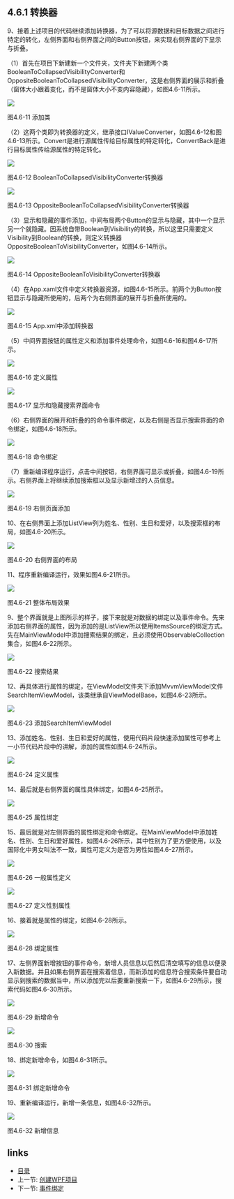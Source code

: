 ## 4.6.1 转换器

9、接着上述项目的代码继续添加转换器，为了可以将源数据和目标数据之间进行特定的转化，左侧界面和右侧界面之间的Button按钮，来实现右侧界面的下显示与折叠。

（1）首先在项目下新建新一个文件夹，文件夹下新建两个类BooleanToCollapsedVisibilityConverter和OppositeBooleanToCollapsedVisibilityConverter，这是右侧界面的展示和折叠（窗体大小跟着变化，而不是窗体大小不变内容隐藏），如图4.6-11所示。

![](images/4.6-11.png)

图4.6-11 添加类

（2）这两个类即为转换器的定义，继承接口IValueConverter，如图4.6-12和图4.6-13所示。Convert是进行源属性传给目标属性的特定转化，ConvertBack是进行目标属性传给源属性的特定转化。

![](images/4.6-12.png)

图4.6-12 BooleanToCollapsedVisibilityConverter转换器

![](images/4.6-13.png)

图4.6-13 OppositeBooleanToCollapsedVisibilityConverter转换器

（3）显示和隐藏的事件添加，中间布局两个Button的显示与隐藏，其中一个显示另一个就隐藏。因系统自带Boolean到Visibility的转换，所以这里只需要定义Visibility到Boolean的转换，则定义转换器OppositeBooleanToVisibilityConverter，如图4.6-14所示。

![](images/4.6-14.png)

图4.6-14 OppositeBooleanToVisibilityConverter转换器

（4）在App.xaml文件中定义转换器资源，如图4.6-15所示。前两个为Button按钮显示与隐藏所使用的，后两个为右侧界面的展开与折叠所使用的。

![](images/4.6-15.png)

图4.6-15 App.xml中添加转换器

（5）中间界面按钮的属性定义和添加事件处理命令，如图4.6-16和图4.6-17所示。

![](images/4.6-16.png)

图4.6-16 定义属性

![](images/4.6-17.png)

图4.6-17 显示和隐藏搜索界面命令

（6）右侧界面的展开和折叠的的命令事件绑定，以及右侧是否显示搜索界面的命令绑定，如图4.6-18所示。

![](images/4.6-18.png)

图4.6-18 命令绑定

（7）重新编译程序运行，点击中间按钮，右侧界面可显示或折叠，如图4.6-19所示。右侧界面上将继续添加搜索框以及显示新增过的人员信息。

![](images/4.6-19.png)

图4.6-19 右侧页面添加

10、在右侧界面上添加ListView列为姓名、性别、生日和爱好，以及搜索框的布局，如图4.6-20所示。

![](images/4.6-20.png)

图4.6-20 右侧界面的布局

11、程序重新编译运行，效果如图4.6-21所示。

![](images/4.6-21.png)

图4.6-21 整体布局效果

9、整个界面就是上图所示的样子，接下来就是对数据的绑定以及事件命令。先来添加右侧界面的属性，因为添加的是ListView所以使用ItemsSource的绑定方式。先在MainViewModel中添加搜索结果的绑定，且必须使用ObservableCollection集合，如图4.6-22所示。

![](images/4.6-22.png)

图4.6-22 搜索结果

12、再具体进行属性的绑定，在ViewModel文件夹下添加MvvmViewModel文件SearchItemViewModel，该类继承自ViewModelBase，如图4.6-23所示。

![](images/4.6-23.png)

图4.6-23 添加SearchItemViewModel

13、添加姓名、性别、生日和爱好的属性，使用代码片段快速添加属性可参考上一小节代码片段中的讲解，添加的属性如图4.6-24所示。

![](images/4.6-24.png)

图4.6-24 定义属性

14、最后就是右侧界面的属性具体绑定，如图4.6-25所示。

![](images/4.6-25.png)

图4.6-25 属性绑定

15、最后就是对左侧界面的属性绑定和命令绑定。在MainViewModel中添加姓名、性别、生日和爱好属性，如图4.6-26所示，其中性别为了更方便使用，以及国际化中男女叫法不一致，属性可定义为是否为男性如图4.6-27所示。

![](images/4.6-26.png)

图4.6-26 一般属性定义

![](images/4.6-27.png)

图4.6-27 定义性别属性

16、接着就是属性的绑定，如图4.6-28所示。

![](images/4.6-28.png)

图4.6-28 绑定属性

17、左侧界面新增按钮的事件命令，新增人员信息以后然后清空填写的信息以便录入新数据。并且如果右侧界面在搜索着信息，而新添加的信息符合搜索条件要自动显示到搜索的数据当中，所以添加完以后要重新搜索一下，如图4.6-29所示，搜索代码如图4.6-30所示。

![](images/4.6-29.png)

图4.6-29 新增命令

![](images/4.6-30.png)

图4.6-30 搜索

18、绑定新增命令，如图4.6-31所示。

![](images/4.6-31.png)

图4.6-31 绑定新增命令

19、重新编译运行，新增一条信息，如图4.6-32所示。

![](images/4.6-32.png)

图4.6-32 新增信息

## links
   * [目录](<preface.md>)
   * 上一节: [创建WPF项目](<04.6.0.md>)
   * 下一节: [事件绑定](<04.6.2.md>)